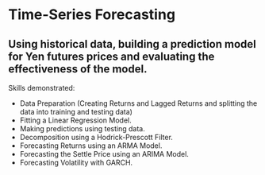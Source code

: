 # Time-Series Forecasting
## Using historical data, building a prediction model for Yen futures prices and evaluating the effectiveness of the model.

Skills demonstrated:
* Data Preparation (Creating Returns and Lagged Returns and splitting the data into training and testing data)
* Fitting a Linear Regression Model.
* Making predictions using testing data.
* Decomposition using a Hodrick-Prescott Filter.
* Forecasting Returns using an ARMA Model.
* Forecasting the Settle Price using an ARIMA Model.
* Forecasting Volatility with GARCH.
 
